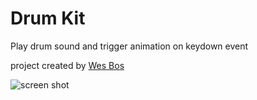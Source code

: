 # Drum Kit
Play drum sound and trigger animation on keydown event

project created by [Wes Bos](https://javascript30.com/)


![screen shot](https://github.com/Ashley-King/drum-kit/blob/main/images/drum-kit.gif?raw=true)